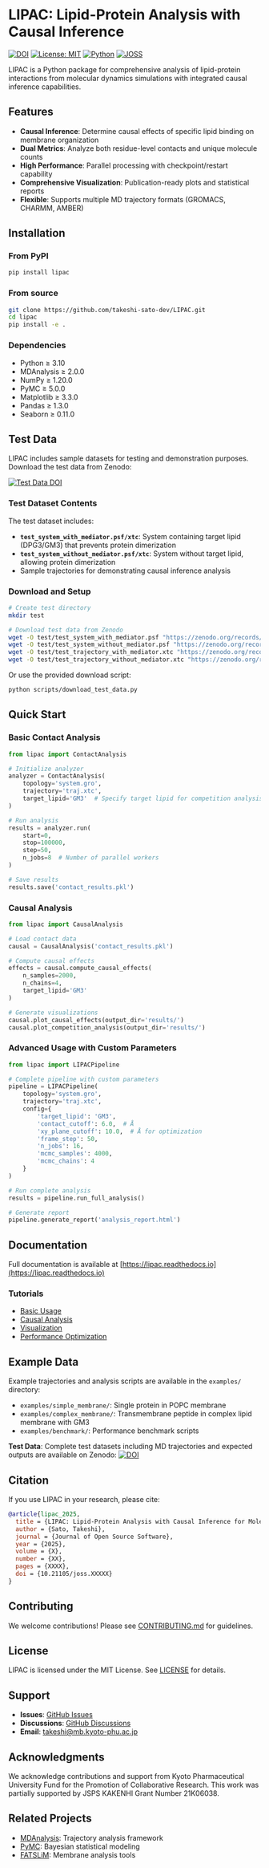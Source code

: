 # LIPAC: Lipid-Protein Analysis with Causal Inference

[![DOI](https://zenodo.org/badge/DOI/10.5281/zenodo.17211665.svg)](https://doi.org/10.5281/zenodo.17211665)
[![License: MIT](https://img.shields.io/badge/License-MIT-yellow.svg)](https://opensource.org/licenses/MIT)
[![Python](https://img.shields.io/badge/python-3.10%2B-blue)](https://www.python.org/downloads/)
[![JOSS](https://joss.theoj.org/papers/10.21105/joss.XXXXX/status.svg)](https://doi.org/10.21105/joss.XXXXX)

LIPAC is a Python package for comprehensive analysis of lipid-protein interactions from molecular dynamics simulations with integrated causal inference capabilities.

## Features

- **Causal Inference**: Determine causal effects of specific lipid binding on membrane organization
- **Dual Metrics**: Analyze both residue-level contacts and unique molecule counts
- **High Performance**: Parallel processing with checkpoint/restart capability
- **Comprehensive Visualization**: Publication-ready plots and statistical reports
- **Flexible**: Supports multiple MD trajectory formats (GROMACS, CHARMM, AMBER)

## Installation

### From PyPI
```bash
pip install lipac
```

### From source
```bash
git clone https://github.com/takeshi-sato-dev/LIPAC.git
cd lipac
pip install -e .
```

### Dependencies
- Python ≥ 3.10
- MDAnalysis ≥ 2.0.0
- NumPy ≥ 1.20.0
- PyMC ≥ 5.0.0
- Matplotlib ≥ 3.3.0
- Pandas ≥ 1.3.0
- Seaborn ≥ 0.11.0

## Test Data

LIPAC includes sample datasets for testing and demonstration purposes. Download the test data from Zenodo:

[![Test Data DOI](https://zenodo.org/badge/DOI/10.5281/zenodo.17211644.svg)](https://doi.org/10.5281/zenodo.17211644)

### Test Dataset Contents

The test dataset includes:
- **`test_system_with_mediator.psf/xtc`**: System containing target lipid (DPG3/GM3) that prevents protein dimerization
- **`test_system_without_mediator.psf/xtc`**: System without target lipid, allowing protein dimerization
- Sample trajectories for demonstrating causal inference analysis

### Download and Setup

```bash
# Create test directory
mkdir test

# Download test data from Zenodo
wget -O test/test_system_with_mediator.psf "https://zenodo.org/records/17211644/files/test_system_with_mediator.psf"
wget -O test/test_system_without_mediator.psf "https://zenodo.org/records/17211644/files/test_system_without_mediator.psf"
wget -O test/test_trajectory_with_mediator.xtc "https://zenodo.org/records/17211644/files/test_trajectory_with_mediator.xtc"
wget -O test/test_trajectory_without_mediator.xtc "https://zenodo.org/records/17211644/files/test_trajectory_without_mediator.xtc"
```

Or use the provided download script:
```bash
python scripts/download_test_data.py
```

## Quick Start

### Basic Contact Analysis
```python
from lipac import ContactAnalysis

# Initialize analyzer
analyzer = ContactAnalysis(
    topology='system.gro',
    trajectory='traj.xtc',
    target_lipid='GM3'  # Specify target lipid for competition analysis
)

# Run analysis
results = analyzer.run(
    start=0, 
    stop=100000, 
    step=50,
    n_jobs=8  # Number of parallel workers
)

# Save results
results.save('contact_results.pkl')
```

### Causal Analysis
```python
from lipac import CausalAnalysis

# Load contact data
causal = CausalAnalysis('contact_results.pkl')

# Compute causal effects
effects = causal.compute_causal_effects(
    n_samples=2000,
    n_chains=4,
    target_lipid='GM3'
)

# Generate visualizations
causal.plot_causal_effects(output_dir='results/')
causal.plot_competition_analysis(output_dir='results/')
```

### Advanced Usage with Custom Parameters
```python
from lipac import LIPACPipeline

# Complete pipeline with custom parameters
pipeline = LIPACPipeline(
    topology='system.gro',
    trajectory='traj.xtc',
    config={
        'target_lipid': 'GM3',
        'contact_cutoff': 6.0,  # Å
        'xy_plane_cutoff': 10.0,  # Å for optimization
        'frame_step': 50,
        'n_jobs': 16,
        'mcmc_samples': 4000,
        'mcmc_chains': 4
    }
)

# Run complete analysis
results = pipeline.run_full_analysis()

# Generate report
pipeline.generate_report('analysis_report.html')
```

## Documentation

Full documentation is available at [https://lipac.readthedocs.io](https://lipac.readthedocs.io)

### Tutorials
- [Basic Usage](docs/tutorials/basic_usage.md)
- [Causal Analysis](docs/tutorials/causal_analysis.md)
- [Visualization](docs/tutorials/visualization.md)
- [Performance Optimization](docs/tutorials/optimization.md)

## Example Data

Example trajectories and analysis scripts are available in the `examples/` directory:
- `examples/simple_membrane/`: Single protein in POPC membrane
- `examples/complex_membrane/`: Transmembrane peptide in complex lipid membrane with GM3
- `examples/benchmark/`: Performance benchmark scripts

**Test Data**: Complete test datasets including MD trajectories and expected outputs are available on Zenodo: [![DOI](https://zenodo.org/badge/DOI/10.5281/zenodo.17211644.svg)](https://doi.org/10.5281/zenodo.17211644)

## Citation

If you use LIPAC in your research, please cite:

```bibtex
@article{lipac_2025,
  title = {LIPAC: Lipid-Protein Analysis with Causal Inference for Molecular Dynamics Simulations},
  author = {Sato, Takeshi},
  journal = {Journal of Open Source Software},
  year = {2025},
  volume = {X},
  number = {XX},
  pages = {XXXX},
  doi = {10.21105/joss.XXXXX}
}
```

## Contributing

We welcome contributions! Please see [CONTRIBUTING.md](CONTRIBUTING.md) for guidelines.

## License

LIPAC is licensed under the MIT License. See [LICENSE](LICENSE) for details.

## Support

- **Issues**: [GitHub Issues](https://github.com/takeshi-sato-dev/lipac/issues)
- **Discussions**: [GitHub Discussions](https://github.com/takeshi-sato-dev/lipac/discussions)
- **Email**: takeshi@mb.kyoto-phu.ac.jp

## Acknowledgments

We acknowledge contributions and support from Kyoto Pharmaceutical University Fund for the Promotion of Collaborative Research. This work was partially supported by JSPS KAKENHI Grant Number 21K06038.

## Related Projects

- [MDAnalysis](https://www.mdanalysis.org/): Trajectory analysis framework
- [PyMC](https://www.pymc.io/): Bayesian statistical modeling
- [FATSLiM](https://github.com/FATSLiM/fatslim): Membrane analysis tools